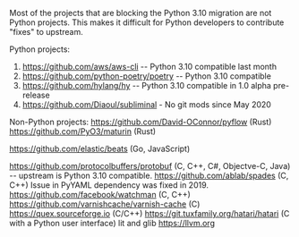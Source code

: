 Most of the projects that are blocking the Python 3.10 migration are not Python projects.  This makes it difficult for Python developers to contribute "fixes" to upstream.

Python projects:
1. https://github.com/aws/aws-cli -- Python 3.10 compatible last month
2. https://github.com/python-poetry/poetry -- Python 3.10 compatible
3. https://github.com/hylang/hy -- Python 3.10 compatible in 1.0 alpha pre-release
4. https://github.com/Diaoul/subliminal - No git mods since May 2020

Non-Python projects:
https://github.com/David-OConnor/pyflow (Rust)
https://github.com/PyO3/maturin (Rust)

https://github.com/elastic/beats (Go, JavaScript)

https://github.com/protocolbuffers/protobuf (C, C++, C#, Objectve-C, Java) -- upstream is Python 3.10 compatible.
https://github.com/ablab/spades (C, C++) Issue in PyYAML dependency was fixed in 2019.
https://github.com/facebook/watchman (C, C++)
https://github.com/varnishcache/varnish-cache (C)
https://quex.sourceforge.io (C/C++)
https://git.tuxfamily.org/hatari/hatari (C with a Python user interface)
lit and glib https://llvm.org
